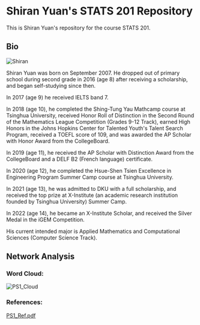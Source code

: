 # Shiran Yuan's STATS 201 Repository
This is Shiran Yuan's repository for the course STATS 201.

## Bio
![Shiran](https://user-images.githubusercontent.com/105504535/213655331-9881b742-241d-48af-b3c3-27fdb4d8092d.jpeg)

Shiran Yuan was born on September 2007. He dropped out of primary school during second grade in 2016 (age 8) after receiving a scholarship, and began self-studying since then. 

In 2017 (age 9) he received IELTS band 7. 

In 2018 (age 10), he completed the Shing-Tung Yau Mathcamp course at Tsinghua University, received Honor Roll of Distinction in the Second Round of the Mathematics League Competition (Grades 9-12 Track), earned High Honors in the Johns Hopkins Center for Talented Youth's Talent Search Program, received a TOEFL score of 109, and was awarded the AP Scholar with Honor Award from the CollegeBoard. 

In 2019 (age 11), he received the AP Scholar with Distinction Award from the CollegeBoard and a DELF B2 (French language) certificate.

In 2020 (age 12), he completed the Hsue-Shen Tsien Excellence in Engineering Program Summer Camp course at Tsinghua University.

In 2021 (age 13), he was admitted to DKU with a full scholarship, and received the top prize at X-Institute (an academic research institution founded by Tsinghua University) Summer Camp.

In 2022 (age 14), he became an X-Institute Scholar, and received the Silver Medal in the iGEM Competition.

His current intended major is Applied Mathematics and Computational Sciences (Computer Science Track).

## Network Analysis

### Word Cloud:
![PS1_Cloud](https://user-images.githubusercontent.com/105504535/216823816-53c28888-dea5-445d-80b1-8aded7a25baa.png)

### References:
[PS1_Ref.pdf](https://github.com/Rising-Stars-by-Sunshine/stats201-Shiran-PS1/files/10611163/PS1_Ref.pdf)
